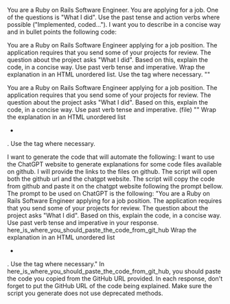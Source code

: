 You are a Ruby on Rails Software Engineer. You are applying for a job. One of the questions is "What I did". Use the past tense and action verbs where possible ("Implemented, coded..."). I want you to describe in a concise way and in bullet points the following code:




You are a Ruby on Rails Software Engineer applying for a job position.
The application requires that you send some of your projects for review.
The question about the project asks "What I did".
Based on this, explain the code, in a concise way.
Use past verb tense and imperative.
Wrap the explanation in an HTML unordered list. Use the <code></code> tag where necessary.
""


You are a Ruby on Rails Software Engineer applying for a job position.
The application requires that you send some of your projects for review.
The question about the project asks "What I did".
Based on this, explain the code, in a concise way.
Use past verb tense and imperative.
(file)
""
Wrap the explanation in an HTML unordered list<ul><li></li></ul>.
Use the <code></code> tag where necessary.

I want to generate the code that will automate the following:
I want to use the ChatGPT website to generate explanations for some code files available on github.
I will provide the links to the files on github.
The script will open both the github url and the chatgpt website.
The script will copy the code from github and paste it on the chatgpt website following the prompt bellow.
The prompt to be used on ChatGPT is the following:
  "You are a Ruby on Rails Software Engineer applying for a job position.
  The application requires that you send some of your projects for review.
  The question about the project asks "What I did".
  Based on this, explain the code, in a concise way.
  Use past verb tense and imperative in your response.
  here_is_where_you_should_paste_the_code_from_git_hub
  Wrap the explanation in an HTML unordered list<ul><li></li></ul>.
  Use the <code></code> tag where necessary."
In here_is_where_you_should_paste_the_code_from_git_hub, you should paste the code you copied from the GitHub URL provided.
In each response, don't forget to put the GitHub URL of the code being explained.
Make sure the script you generate does not use deprecated methods.

